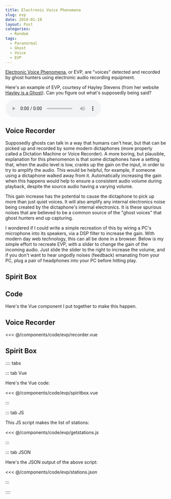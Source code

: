 ```yaml
---
title: Electronic Voice Phenomena
slug: evp
date: 2019-01-10
layout: Post
categories:
  - Random
tags:
  - Paranormal
  - Ghost
  - Voice
  - EVP
---
```


[Electronic Voice Phenomena](https://en.wikipedia.org/wiki/Electronic_voice_phenomenon), or EVP, are "voices" detected and recorded by ghost hunters using electronic audio recording equipment.

<!-- more -->

Here's an example of EVP, courtesy of Hayley Stevens (from her website [Hayley is a Ghost](https://hayleyisaghost.co.uk/examples-of-evp/)). Can you figure out what's supposedly being said?

<p><audio controls src="/media/audio/skepticism/Keep-Out-EVP.mp3" /></p>

## Voice Recorder

Supposedly ghosts can talk in a way that humans can't hear, but that can be picked up and recorded by some modern dictaphones (more properly called a Dictation Machine or Voice Recorder). A more boring, but plausible, explanation for this phenomenon is that some dictaphones have a setting that, when the audio level is low, cranks up the gain on the input, in order to try to amplify the audio. This would be helpful, for example, if someone using a dictaphone walked away from it. Automatically increasing the gain when this happens would help to ensure a consistent audio volume during playback, despite the source audio having a varying volume.

This gain increase has the potential to cause the dictaphone to pick up more than just quiet voices. It will also amplify any internal electronics noise being created by the dictaphone's internal electronics. It is these spurious noises that are believed to be a common source of the "ghost voices" that ghost hunters end up capturing.

I wondered if I could write a simple recreation of this by wiring a PC's microphone into its speakers, via a DSP filter to increase the gain. With modern day web technology, this can all be done in a browser. Below is my simple effort to recreate EVP, with a slider to change the gain of the incoming audio. Just slide the slider to the right to increase the volume, and if you don't want to hear ungodly noises (feedback) emanating from your PC, plug a pair of headphones into your PC before hitting play.

<code-evp-recorder />

## Spirit Box

<code-evp-spiritbox />

## Code

Here's the Vue component I put together to make this happen.

## Voice Recorder

<<< @/components/code/evp/recorder.vue

## Spirit Box

:::: tabs

::: tab Vue

Here's the Vue code:

<<< @/components/code/evp/spiritbox.vue

:::

::: tab JS

This JS script makes the list of stations:

<<< @/components/code/evp/getstations.js

:::

::: tab JSON

Here's the JSON output of the above script:

<<< @/components/code/evp/stations.json

:::

::::
